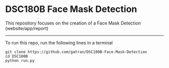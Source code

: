 # DSC180B Face Mask Detection

This repository focuses on the creation of a Face Mask Detection (website/app/report)

-----------------------------------------------------------------------------------------------------------------

To run this repo, run the following lines in a terminal

```
git clone https://github.com/gatran/DSC180B-Face-Mask-Detection
cd DSC180B
python run.py
```
